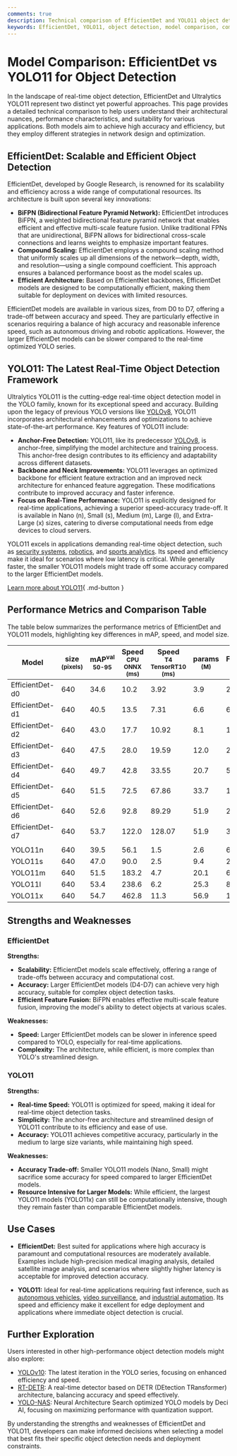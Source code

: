 ```yaml
---
comments: true
description: Technical comparison of EfficientDet and YOLO11 object detection models, including architecture, performance, and use cases.
keywords: EfficientDet, YOLO11, object detection, model comparison, computer vision, Ultralytics
---
```


# Model Comparison: EfficientDet vs YOLO11 for Object Detection

<script async src="https://cdn.jsdelivr.net/npm/chart.js@3.9.1/dist/chart.min.js"></script>
<script defer src="../../javascript/benchmark.js"></script>

<canvas id="modelComparisonChart" width="1024" height="400" active-models='["EfficientDet", "YOLO11"]'></canvas>

In the landscape of real-time object detection, EfficientDet and Ultralytics YOLO11 represent two distinct yet powerful approaches. This page provides a detailed technical comparison to help users understand their architectural nuances, performance characteristics, and suitability for various applications. Both models aim to achieve high accuracy and efficiency, but they employ different strategies in network design and optimization.

## EfficientDet: Scalable and Efficient Object Detection

EfficientDet, developed by Google Research, is renowned for its scalability and efficiency across a wide range of computational resources. Its architecture is built upon several key innovations:

- **BiFPN (Bidirectional Feature Pyramid Network):** EfficientDet introduces BiFPN, a weighted bidirectional feature pyramid network that enables efficient and effective multi-scale feature fusion. Unlike traditional FPNs that are unidirectional, BiFPN allows for bidirectional cross-scale connections and learns weights to emphasize important features.
- **Compound Scaling:** EfficientDet employs a compound scaling method that uniformly scales up all dimensions of the network—depth, width, and resolution—using a single compound coefficient. This approach ensures a balanced performance boost as the model scales up.
- **Efficient Architecture:** Based on EfficientNet backbones, EfficientDet models are designed to be computationally efficient, making them suitable for deployment on devices with limited resources.

EfficientDet models are available in various sizes, from D0 to D7, offering a trade-off between accuracy and speed. They are particularly effective in scenarios requiring a balance of high accuracy and reasonable inference speed, such as autonomous driving and robotic applications. However, the larger EfficientDet models can be slower compared to the real-time optimized YOLO series.

## YOLO11: The Latest Real-Time Object Detection Framework

Ultralytics YOLO11 is the cutting-edge real-time object detection model in the YOLO family, known for its exceptional speed and accuracy. Building upon the legacy of previous YOLO versions like [YOLOv8](https://docs.ultralytics.com/models/yolov8/), YOLO11 incorporates architectural enhancements and optimizations to achieve state-of-the-art performance. Key features of YOLO11 include:

- **Anchor-Free Detection:** YOLO11, like its predecessor [YOLOv8](https://www.ultralytics.com/yolo), is anchor-free, simplifying the model architecture and training process. This anchor-free design contributes to its efficiency and adaptability across different datasets.
- **Backbone and Neck Improvements:** YOLO11 leverages an optimized backbone for efficient feature extraction and an improved neck architecture for enhanced feature aggregation. These modifications contribute to improved accuracy and faster inference.
- **Focus on Real-Time Performance:** YOLO11 is explicitly designed for real-time applications, achieving a superior speed-accuracy trade-off. It is available in Nano (n), Small (s), Medium (m), Large (l), and Extra-Large (x) sizes, catering to diverse computational needs from edge devices to cloud servers.

YOLO11 excels in applications demanding real-time object detection, such as [security systems](https://www.ultralytics.com/blog/computer-vision-for-theft-prevention-enhancing-security), [robotics](https://www.ultralytics.com/glossary/robotics), and [sports analytics](https://www.ultralytics.com/blog/exploring-the-applications-of-computer-vision-in-sports). Its speed and efficiency make it ideal for scenarios where low latency is critical. While generally faster, the smaller YOLO11 models might trade off some accuracy compared to the larger EfficientDet models.

[Learn more about YOLO11](https://docs.ultralytics.com/models/yolo11/){ .md-button }

## Performance Metrics and Comparison Table

The table below summarizes the performance metrics of EfficientDet and YOLO11 models, highlighting key differences in mAP, speed, and model size.

| Model           | size<br><sup>(pixels) | mAP<sup>val<br>50-95 | Speed<br><sup>CPU ONNX<br>(ms) | Speed<br><sup>T4 TensorRT10<br>(ms) | params<br><sup>(M) | FLOPs<br><sup>(B) |
| --------------- | --------------------- | -------------------- | ------------------------------ | ----------------------------------- | ------------------ | ----------------- |
| EfficientDet-d0 | 640                   | 34.6                 | 10.2                           | 3.92                                | 3.9                | 2.54              |
| EfficientDet-d1 | 640                   | 40.5                 | 13.5                           | 7.31                                | 6.6                | 6.1               |
| EfficientDet-d2 | 640                   | 43.0                 | 17.7                           | 10.92                               | 8.1                | 11.0              |
| EfficientDet-d3 | 640                   | 47.5                 | 28.0                           | 19.59                               | 12.0               | 24.9              |
| EfficientDet-d4 | 640                   | 49.7                 | 42.8                           | 33.55                               | 20.7               | 55.2              |
| EfficientDet-d5 | 640                   | 51.5                 | 72.5                           | 67.86                               | 33.7               | 130.0             |
| EfficientDet-d6 | 640                   | 52.6                 | 92.8                           | 89.29                               | 51.9               | 226.0             |
| EfficientDet-d7 | 640                   | 53.7                 | 122.0                          | 128.07                              | 51.9               | 325.0             |
|                 |                       |                      |                                |                                     |                    |                   |
| YOLO11n         | 640                   | 39.5                 | 56.1                           | 1.5                                 | 2.6                | 6.5               |
| YOLO11s         | 640                   | 47.0                 | 90.0                           | 2.5                                 | 9.4                | 21.5              |
| YOLO11m         | 640                   | 51.5                 | 183.2                          | 4.7                                 | 20.1               | 68.0              |
| YOLO11l         | 640                   | 53.4                 | 238.6                          | 6.2                                 | 25.3               | 86.9              |
| YOLO11x         | 640                   | 54.7                 | 462.8                          | 11.3                                | 56.9               | 194.9             |

## Strengths and Weaknesses

### EfficientDet

**Strengths:**

- **Scalability:** EfficientDet models scale effectively, offering a range of trade-offs between accuracy and computational cost.
- **Accuracy:** Larger EfficientDet models (D4-D7) can achieve very high accuracy, suitable for complex object detection tasks.
- **Efficient Feature Fusion:** BiFPN enables effective multi-scale feature fusion, improving the model's ability to detect objects at various scales.

**Weaknesses:**

- **Speed:** Larger EfficientDet models can be slower in inference speed compared to YOLO, especially for real-time applications.
- **Complexity:** The architecture, while efficient, is more complex than YOLO's streamlined design.

### YOLO11

**Strengths:**

- **Real-time Speed:** YOLO11 is optimized for speed, making it ideal for real-time object detection tasks.
- **Simplicity:** The anchor-free architecture and streamlined design of YOLO11 contribute to its efficiency and ease of use.
- **Accuracy:** YOLO11 achieves competitive accuracy, particularly in the medium to large size variants, while maintaining high speed.

**Weaknesses:**

- **Accuracy Trade-off:** Smaller YOLO11 models (Nano, Small) might sacrifice some accuracy for speed compared to larger EfficientDet models.
- **Resource Intensive for Larger Models:** While efficient, the largest YOLO11 models (YOLO11x) can still be computationally intensive, though they remain faster than comparable EfficientDet models.

## Use Cases

- **EfficientDet:** Best suited for applications where high accuracy is paramount and computational resources are moderately available. Examples include high-precision medical imaging analysis, detailed satellite image analysis, and scenarios where slightly higher latency is acceptable for improved detection accuracy.

- **YOLO11:** Ideal for real-time applications requiring fast inference, such as [autonomous vehicles](https://www.ultralytics.com/solutions/ai-in-self-driving), [video surveillance](https://www.ultralytics.com/blog/shattering-the-surveillance-status-quo-with-vision-ai), and [industrial automation](https://www.ultralytics.com/solutions/ai-in-manufacturing). Its speed and efficiency make it excellent for edge deployment and applications where immediate object detection is crucial.

## Further Exploration

Users interested in other high-performance object detection models might also explore:

- [YOLOv10](https://docs.ultralytics.com/models/yolov10/): The latest iteration in the YOLO series, focusing on enhanced efficiency and speed.
- [RT-DETR](https://docs.ultralytics.com/models/rtdetr/): A real-time detector based on DETR (DEtection TRansformer) architecture, balancing accuracy and speed effectively.
- [YOLO-NAS](https://docs.ultralytics.com/models/yolo-nas/): Neural Architecture Search optimized YOLO models by Deci AI, focusing on maximizing performance with quantization support.

By understanding the strengths and weaknesses of EfficientDet and YOLO11, developers can make informed decisions when selecting a model that best fits their specific object detection needs and deployment constraints.
